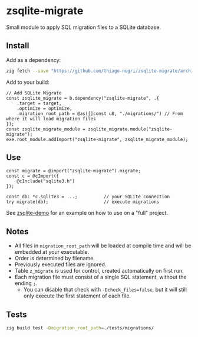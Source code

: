 # zsqlite-migrate

Small module to apply SQL migration files to a SQLite database.

## Install

Add as a dependency:

```sh
zig fetch --save "https://github.com/thiago-negri/zsqlite-migrate/archive/refs/heads/master.zip"
```

Add to your build:

```zig
// Add SQLite Migrate
const zsqlite_migrate = b.dependency("zsqlite-migrate", .{
    .target = target,
    .optimize = optimize,
    .migration_root_path = @as([]const u8, "./migrations/") // From where it will load migration files
});
const zsqlite_migrate_module = zsqlite_migrate.module("zsqlite-migrate");
exe.root_module.addImport("zsqlite-migrate", zsqlite_migrate_module);
```

## Use

```zig
const migrate = @import("zsqlite-migrate").migrate;
const c = @cImport({
    @cInclude("sqlite3.h")
});

const db: *c.sqlite3 = ...;          // your SQLite connection
try migrate(db);                     // execute migrations
```

See [zsqlite-demo](https://github.com/thiago-negri/zsqlite-demo) for an example on how to use on a "full" project.

## Notes

- All files in `migration_root_path` will be loaded at compile time and will be embedded at your executable.
- Order is determined by filename.
- Previously executed files are ignored.
- Table `z_migrate` is used for control, created automatically on first run.
- Each migration file must consist of a single SQL statement, without the ending `;`.
    - You can disable that check with `-Dcheck_files=false`, but it will still only
      execute the first statement of each file.

## Tests

```sh
zig build test -Dmigration_root_path=./tests/migrations/
```
